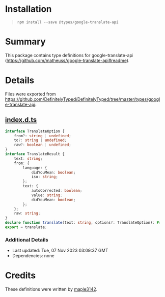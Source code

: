 # Installation
> `npm install --save @types/google-translate-api`

# Summary
This package contains type definitions for google-translate-api (https://github.com/matheuss/google-translate-api#readme).

# Details
Files were exported from https://github.com/DefinitelyTyped/DefinitelyTyped/tree/master/types/google-translate-api.
## [index.d.ts](https://github.com/DefinitelyTyped/DefinitelyTyped/tree/master/types/google-translate-api/index.d.ts)
````ts
interface TranslateOption {
    from?: string | undefined;
    to?: string | undefined;
    raw?: boolean | undefined;
}
interface TranslateResult {
    text: string;
    from: {
        language: {
            didYouMean: boolean;
            iso: string;
        };
        text: {
            autoCorrected: boolean;
            value: string;
            didYouMean: boolean;
        };
    };
    raw: string;
}
declare function translate(text: string, options?: TranslateOption): Promise<TranslateResult>;
export = translate;

````

### Additional Details
 * Last updated: Tue, 07 Nov 2023 03:09:37 GMT
 * Dependencies: none

# Credits
These definitions were written by [maple3142](https://github.com/maple3142).
